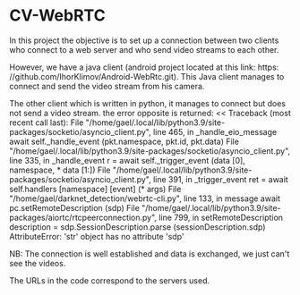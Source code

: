 # CV-WebRTC

In this project the objective is to set up a connection between two clients who connect to a web server and who send video streams to each other.

However, we have a java client (android project located at this link: https: //github.com/IhorKlimov/Android-WebRtc.git). 
This Java client manages to connect and send the video stream from his camera.

The other client which is written in python, it manages to connect but does not send a video stream.
the error opposite is returned:
<<
 Traceback (most recent call last):
  File "/home/gael/.local/lib/python3.9/site-packages/socketio/asyncio_client.py", line 465, in _handle_eio_message
    await self._handle_event (pkt.namespace, pkt.id, pkt.data)
  File "/home/gael/.local/lib/python3.9/site-packages/socketio/asyncio_client.py", line 335, in _handle_event
    r = await self._trigger_event (data [0], namespace, * data [1:])
  File "/home/gael/.local/lib/python3.9/site-packages/socketio/asyncio_client.py", line 391, in _trigger_event
    ret = await self.handlers [namespace] [event] (* args)
  File "/home/gael/darknet_detection/webrtc-cli.py", line 133, in message
    await pc.setRemoteDescription (sdp)
  File "/home/gael/.local/lib/python3.9/site-packages/aiortc/rtcpeerconnection.py", line 799, in setRemoteDescription
    description = sdp.SessionDescription.parse (sessionDescription.sdp)
AttributeError: 'str' object has no attribute 'sdp'
>>

NB: The connection is well established and data is exchanged, we just can't see the videos.

The URLs in the code correspond to the servers used.
